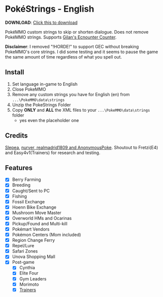 # PokéStrings - English

**DOWNLOAD**: [Click this to download](../../archive/refs/heads/main.zip)

PokéMMO custom strings to skip or shorten dialogue. Does not remove PokéMMO strings. Supports [Gilan's Ecnounter Counter](https://forums.pokemmo.com/index.php?/topic/137452-tool-gilans-encounter-counter-beta-available-v103-update/).

**Disclaimer**: I removed "!HORDE!" to support GEC without breaking PokeMMO's core strings. I did some testing and it seems to pause the game the same amount of time regardless of what you spell out.

## Install

1. Set language in-game to English
2. Close PokeMMO
3. Remove any custom strings you have for English (en) from `...\PokeMMO\data\strings`
4. Unzip the PokeStrings Folder
5. Copy **ONLY** and **ALL** the XML files to your `...\PokeMMO\data\strings` folder
	- yes even the placeholder one

## Credits

[Slepea](https://github.com/LostPast/Pokemmo_strings_en_slepea), [nurver, realmadrid1809 and AnonymousPoke](https://forums.pokemmo.com/index.php?/topic/150771-docs-localization-files-understanding-syntax-and-load-order/). Shoutout to Fretzi(E4) and Easy4v1(Trainers) for research and testing.

## Features

- [x] Berry Farming
- [x] Breeding
- [x] Caught/Sent to PC
- [x] Fishing
- [x] Fossil Exchange
- [x] Hoenn Bike Exchange
- [x] Mushroom Move Master
- [x] Overworld HMs and Ocarinas
- [x] Pickup/Found and Multi-kill
- [x] Pokémart Vendors
- [x] Pokémon Centers (Mom included)
- [x] Region Change Ferry
- [x] Repel/Lure
- [x] Safari Zones
- [x] Unova Shopping Mall
- [x] Post-game
	- [x] Cynthia
	- [x] Elite Four
	- [x] Gym Leaders
	- [x] Morimoto
	- [x] [Trainers](https://forums.pokemmo.com/index.php?/topic/148798-1-hour-trainer-rerun-guide/)